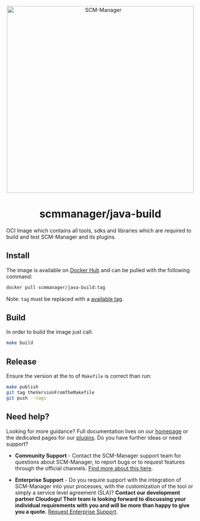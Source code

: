 <p align="center">
  <a href="https://www.scm-manager.org/">
    <img alt="SCM-Manager" src="https://download.scm-manager.org/images/logo/scm-manager_logo.png" width="500" />
  </a>
</p>
<h1 align="center">
  scmmanager/java-build
</h1>

OCI Image which contains all tools, sdks and libraries which are required to build and test SCM-Manager and its plugins.

## Install

The image is available on [Docker Hub](https://hub.docker.com/r/scmmanager/java-build) and can be pulled with the following command:

```bash
docker pull scmmanager/java-build:tag
```

Note: `tag` must be replaced with a [available tag](https://hub.docker.com/r/scmmanager/java-build/tags?page=1&ordering=last_updated).

## Build

In order to build the image just call:

```bash
make build
```

## Release

Ensure the version at the to of `Makefile` is correct than run:

```bash
make publish
git tag theVersionFromTheMakefile
git push --tags
```

## Need help?

Looking for more guidance? Full documentation lives on our [homepage](https://www.scm-manager.org/docs/) or the dedicated pages for our [plugins](https://www.scm-manager.org/plugins/). Do you have further ideas or need support?

- **Community Support** - Contact the SCM-Manager support team for questions about SCM-Manager, to report bugs or to request features through the official channels. [Find more about this here](https://www.scm-manager.org/support/).

- **Enterprise Support** - Do you require support with the integration of SCM-Manager into your processes, with the customization of the tool or simply a service level agreement (SLA)? **Contact our development partner Cloudogu! Their team is looking forward to discussing your individual requirements with you and will be more than happy to give you a quote.** [Request Enterprise Support](https://cloudogu.com/en/scm-manager-enterprise/).
